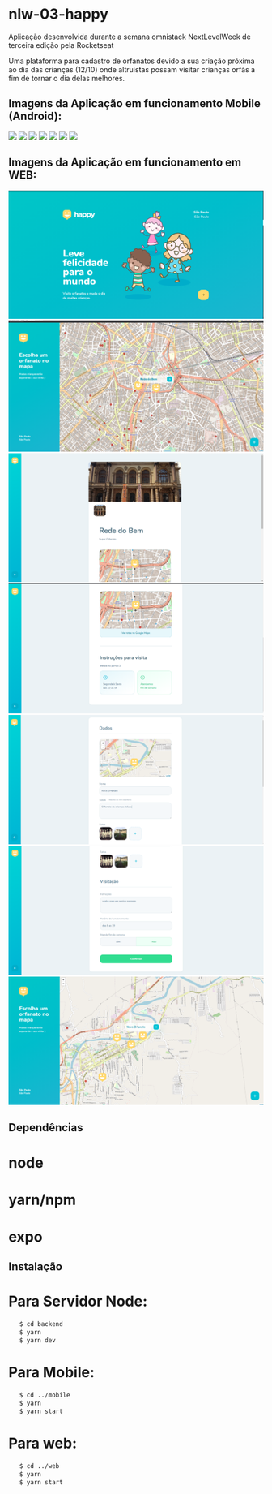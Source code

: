 # nlw-03-happy
 Aplicação desenvolvida durante a semana omnistack NextLevelWeek de terceira edição pela Rocketseat

Uma plataforma para cadastro de orfanatos devido a sua criação próxima ao dia das crianças (12/10) onde altruistas possam visitar crianças orfãs a fim de tornar o dia delas melhores.

## Imagens da Aplicação em funcionamento Mobile (Android):
![](/mobile1.png)
![](/mobile2.png)
![](/mobile3.png)
![](/mobile4.png)
![](/mobile5.png)
![](/mobile6.png)
![](/mobile7.png)

## Imagens da Aplicação em funcionamento em WEB:
![](/desktop1.png)
![](/desktop2.png)
![](/desktop3.png)
![](/desktop4.png)
![](/desktop5.png)
![](/desktop6.png)
![](/desktop7.png)

## Dependências
# node
# yarn/npm
# expo

## Instalação
# Para Servidor Node:
```shell
   $ cd backend
   $ yarn
   $ yarn dev
```
# Para Mobile:
```shell
   $ cd ../mobile
   $ yarn
   $ yarn start
```
# Para web:
```shell
   $ cd ../web
   $ yarn
   $ yarn start
```